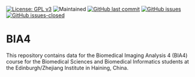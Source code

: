 [![License: GPL v3](https://img.shields.io/badge/License-GPLv3-blue.svg)](https://www.gnu.org/licenses/gpl-3.0)
![Maintained](https://img.shields.io/maintenance/yes/2024?style=flat-square)
[![GitHub last commit](https://img.shields.io/github/last-commit/nicolaromano/BIA4.svg)](https://github.com/nicolaromano/BIA4/commits/master)
[![GitHub issues](https://img.shields.io/github/issues/nicolaromano/BIA4.svg)](https://github.com/nicolaromano/BIA4/issues/)
[![GitHub issues-closed](https://img.shields.io/github/issues-closed/nicolaromano/BIA4.svg)](https://github.com/nicolaromano/BIA4/issues?q=is%3Aissue+is%3Aclosed)
# BIA4

This repository contains data for the Biomedical Imaging Analysis 4 (BIA4) course for the Biomedical Sciences and Biomedical Informatics students at the Edinburgh/Zhejiang Institute in Haining, China.

